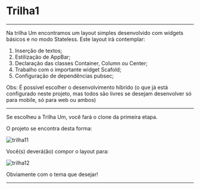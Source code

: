 # Trilha1
_____________________________________________________
Na trilha Um encontramos um layout simples desenvolvido com widgets básicos e no modo Stateless.
Este layout irá contemplar:
1. Inserção de textos;
2. Estilização de AppBar;
3. Declaração das classes Container, Column ou Center;
4. Trabalho com o importante widget Scafold;
5. Configuração de dependências pubsec;

Obs: É possível escolher o desenvolvimento híbrido (o que já está configurado neste projeto, mas todos são livres se desejam desenvolver só para mobile, só para web ou ambos)
___________________________________________________
Se escolheu a Trilha Um, você fará o clone da primeira etapa.

O projeto se encontra desta forma:

![trilha11](https://user-images.githubusercontent.com/17149877/135562573-edcff083-12e6-45a6-9ce1-d435042c3c03.png)

Você(s) deverá(ão) compor o layout para:


![trilha12](https://user-images.githubusercontent.com/17149877/135562903-16c2569d-bd87-433d-9714-da23b771a7e3.png)

Obviamente com o tema que desejar!
______________________________________________________________
